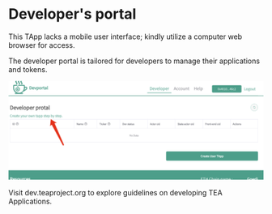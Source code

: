 # Developer's portal

This TApp lacks a mobile user interface; kindly utilize a computer web browser for access.

The developer portal is tailored for developers to manage their applications and tokens.

![Pasted image 20231219130843.png](Pasted%20image%2020231219130843.png)

Visit dev.teaproject.org to explore guidelines on developing TEA Applications.
